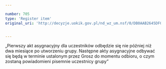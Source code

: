 ```yaml
---

number: 705
type: 'Register item'
original_uri: 'http://decyzje.uokik.gov.pl/nd_wz_um.nsf/0/DB0AAB2645DF076AC12572DD0032966D?OpenDocument'


---
```


„Pierwszy akt asygnacyjny dla uczestników odbędzie się nie później niż dwa miesiące po utworzeniu grupy. Następne akty asygnacyjne odbywać się będą w terminie ustalonym przez Grosz do momentu odbioru, o czym zostaną powiadomieni pisemnie uczestnicy grupy”
